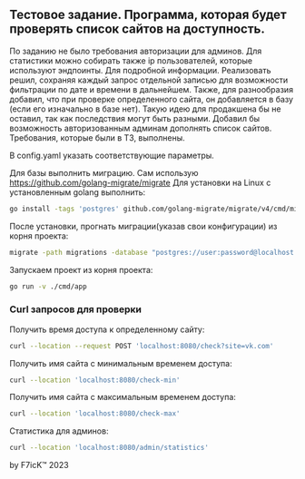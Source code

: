 ## Тестовое задание. Программа, которая будет проверять список сайтов на доступность.

По заданию не было требования авторизации для админов.
Для статистики можно собирать также ip пользователей, которые используют эндпоинты. Для подробной информации.
Реализовать решил, сохраняя каждый запрос отдельной записью для возможности фильтрации по дате и времени в дальнейшем.
Также, для разнообразия добавил, что при проверке определенного сайта, он добавляется в базу (если его изначально в базе нет).
Такую идею для продакшена бы не оставил, так как последствия могут быть разными. Добавил бы возможность авторизованным админам дополнять список сайтов.
Требования, которые были в ТЗ, выполнены.

В config.yaml указать соответствующие параметры.

Для базы выполнить миграцию.
Сам использую https://github.com/golang-migrate/migrate
Для установки на Linux с установленным golang выполнить:
```bash
go install -tags 'postgres' github.com/golang-migrate/migrate/v4/cmd/migrate@latest
```
После установки, прогнать миграции(указав свои конфигурации) из корня проекта:
```bash
migrate -path migrations -database "postgres://user:password@localhost:5432/database?sslmode=disable" up
```
Запускаем проект из корня проекта:
```bash
go run -v ./cmd/app
```
### Сurl запросов для проверки

Получить время доступа к определенному сайту:
```bash
curl --location --request POST 'localhost:8080/check?site=vk.com'
```
Получить имя сайта с минимальным временем доступа:
```bash
curl --location 'localhost:8080/check-min'
```
Получить имя сайта с максимальным временем доступа:
```bash
curl --location 'localhost:8080/check-max'
```

Статистика для админов:
```bash
curl --location 'localhost:8080/admin/statistics'
```

by F7icK™ 2023